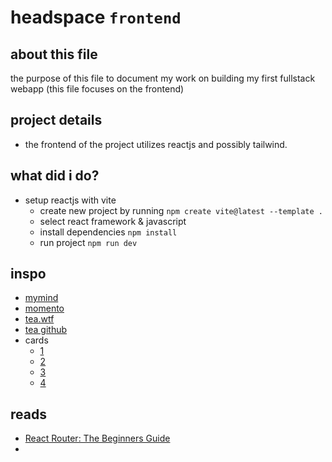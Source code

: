 # headspace `frontend`

## about this file
the purpose of this file to document my work on building my first fullstack webapp (this file focuses on the frontend)

## project details
- the frontend of the project utilizes reactjs and possibly tailwind.

## what did i do?
- setup reactjs with vite
    - create new project by running `npm create vite@latest --template .`
    - select react framework & javascript
    - install dependencies `npm install`
    - run project `npm run dev`

## inspo
- [mymind](https://mymind.com/)
- [momento](https://momentoapp.com/tour)
- [tea.wtf](https://tea-wtf.vercel.app/login)
- [tea github](https://github.com/jacobbinnie/tea)
- cards
    - [1](https://www.pinterest.com/pin/841399142875600713/)
    - [2](https://dribbble.com/shots/14037848-Docket-note-Side-menu)
    - [3](https://www.pinterest.com/pin/818458932308824596/)
    - [4](https://www.pinterest.com/pin/89157267625776679/)

## reads
- [React Router: The Beginners Guide](https://ibaslogic.com/routing-with-react-router/)
- 
